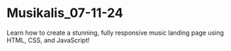 # Musikalis_07-11-24
Learn how to create a stunning, fully responsive music landing page using HTML, CSS, and JavaScript!
